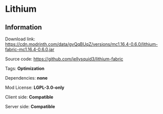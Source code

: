 # Lithium

## **Information**

Download link: https://cdn.modrinth.com/data/gvQqBUqZ/versions/mc1.16.4-0.6.0/lithium-fabric-mc1.16.4-0.6.0.jar

Source code: https://github.com/jellysquid3/lithium-fabric

Tags: **Optimization**

Dependencies: **none**

Mod License: **LGPL-3.0-only**

Client side: **Compatible**

Server side: **Compatible**

